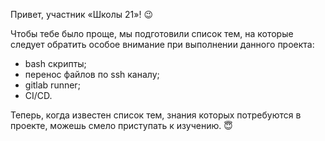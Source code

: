 Привет, участник «Школы 21»! 😉

Чтобы тебе было проще, мы подготовили список тем, на которые следует обратить особое внимание при выполнении данного проекта:

- bash скрипты;
- перенос файлов по ssh каналу;
- gitlab runner;
- CI/CD.

Теперь, когда известен список тем, знания которых потребуются в проекте, можешь смело приступать к изучению. 😇
